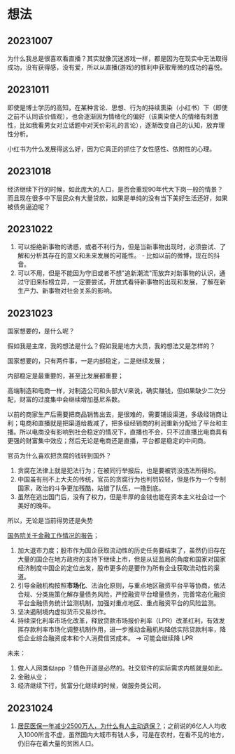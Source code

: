 # 想法

## 20231007

为什么我总是很喜欢看直播？其实就像沉迷游戏一样，都是因为在现实中无法取得成功，没有获得感，没有爱，所以从直播(游戏)的胜利中获取卑微的成功的喜悦。

## 20231011

即使是博士学历的高知，在某种言论、思想、行为的持续熏染（小红书）下（即使之前不认同该价值观），也会逐渐因为情绪化的偏好（该熏染使人的情绪有刺激性，比如我看男女对立话题中对天价彩礼的言论），逐渐改变自己的认知，放弃理性分析。

小红书为什么发展得这么好，因为它真正的抓住了女性感性、依附性的心理。

## 20231018

经济继续下行的时候，如此庞大的人口，是否会重现90年代大下岗一般的情景？而且现在很多中下层民众有大量贷款，如果是单纯的没有当下美好生活还好，如果被债务逼迫呢？

## 20231022

1. 可以拒绝新事物的诱惑，或者不利行为，但是当新事物出现时，必须尝试、了解和分析其存在的意义和未来发展的可能性。 - 比如以前的微博，现在的抖音。
2. 可以不用，但是不能因为守旧或者不想"追新潮流"而放弃对新事物的认识，通过守旧来标榜立异，一定要尝试，开放式看待新事物的出现和发展，了解在新生产力、新事物对社会关系的影响。

## 20231023

国家想要的，是什么呢？

假如我是主席，我的想法是什么？假如我是地方大员，我的想法又是怎样的？

国家想要的，只有两件事，一是内部稳定，二是继续发展；

内部稳定是最重要的，甚至比发展都重要；

高端制造和电商一样，对制造公司和头部大V来说，确实赚钱，但如果缺少二次分配，财富的过度集中会继续增加基尼系数。

以前的商家生产后需要把商品销售出去，是很难的，需要铺设渠道，多级经销商让利；电商和直播就是把渠道给裁减了，把多级经销商的利润重新分配给了平台和主播。所以电商没有影响到社会稳定的情况下，直播也不会，只不过直播比电商具有更强的财富集中效应；然后无论是电商还是直播，平台都是稳定的中间商。

官员为什么喜欢把贪腐的钱转到国外？

1. 贪腐在法律上就是犯法行为；在被同行举报后，也是要被罚没违法所得的。
2. 中国虽有刑不上大夫的传统，官员的贪腐行为也判罚较轻，但是作为一个专制国家，政治的斗争更加残酷，站错了队伍，一撸到底。
3. 虽然在逃出国门后，没有了权力，但是丰厚的金钱也能在资本主义社会过一个美好的晚年。

所以，无论是当前得势还是失势

[国务院关于金融工作情况的报告](https://mp.weixin.qq.com/s?__biz=Mzk0NDAwMDExMA==&mid=2247546044&idx=1&sn=a690a550941ce06d82ebb67ee60ecd96&scene=21#wechat_redirect)；

1. 加大退市力度；股市作为国企获取流动性的历史任务要结束了，虽然仍旧存在大量的国企在地方政府的支持下继续上市，但是从证监局的角度和国家对国家经济制度中国企的定位出发，股市更多的是要作为所有企业获取流动性的渠道。
2. 引导金融机构按照**市场化**、法治化原则，与重点地区融资平台平等协商，依法合规、分类施策化解存量债务风险，严控融资平台增量债务，完善常态化融资平台金融债务统计监测机制，加强对重点地区、重点融资平台的风险监测。
3. 坚决遏制境内虚拟货币交易炒作。
4. 持续深化利率市场化改革，释放贷款市场报价利率（LPR）改革红利，有效发挥存款利率市场化调整机制作用，进一步推动金融机构降低实际贷款利率，降低企业综合融资成本和个人消费信贷成本。 -> 可能会继续降 LPR 


未来：

1. 做人人网类似app ？情色开道是必然的。社交软件的实际需求内核就是如此。
2. 金融从业；
3. 经济继续下行，贫富分化继续的时候，做服务类公司。


## 20231024

1. [居民医保一年减少2500万人，为什么有人主动退保？](https://news.sina.com.cn/c/2023-10-24/doc-imzsemwu0112055.shtml)；之前说的6亿人人均收入1000所言不虚，虽然国内大城市有钱人多，可是在农村，在看不见的地方，仍旧存在着大量的贫困人口。


